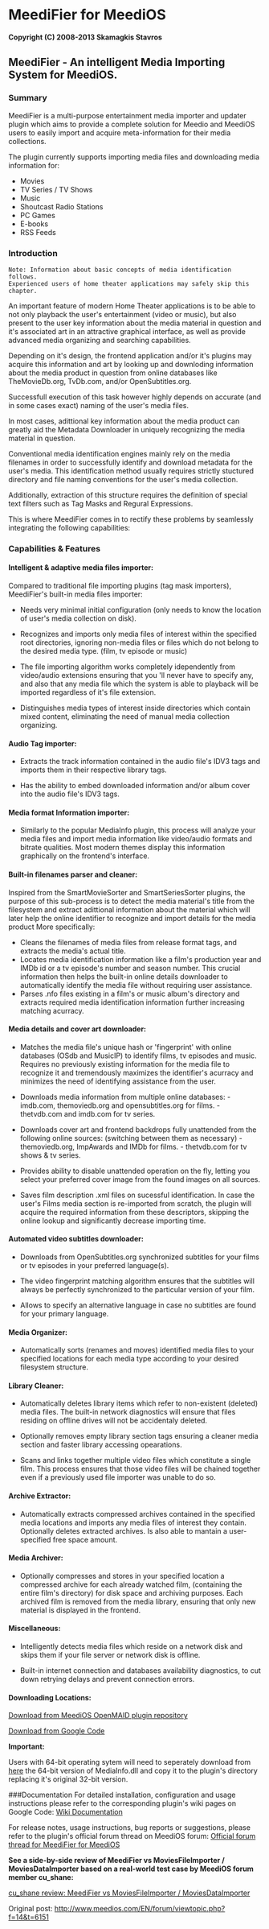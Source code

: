 MeediFier for MeediOS
======================

**Copyright (C) 2008-2013 Skamagkis Stavros**

## MeediFier - An intelligent Media Importing System for MeediOS.



### Summary

MeediFier is a multi-purpose entertainment media importer and updater plugin
which aims to provide a complete solution for Meedio and MeediOS users
to easily import and acquire meta-information for their media collections.

The plugin currently supports importing media files and downloading media information for:

* Movies
* TV Series / TV Shows
* Music
* Shoutcast Radio Stations
* PC Games
* E-books
* RSS Feeds




### Introduction

```
Note: Information about basic concepts of media identification follows.
Experienced users of home theater applications may safely skip this chapter.
```


  An important feature of modern Home Theater applications is to be able
to not only playback the  user's entertainment (video or music),
but also present to the user key information about the media material in question
and it's associated art in an attractive graphical interface,
as well as provide advanced media organizing and searching capabilities.


  Depending on it's design, the frontend application and/or it's plugins
  may acquire this information and art by looking up and downloding information
  about the media product in question from online databases
  like TheMovieDb.org, TvDb.com, and/or OpenSubtitles.org.


  Successfull execution of this task however highly depends on accurate
  (and in some cases exact) naming of the user's media files.

  In most cases, adittional key information about the media product
  can greatly aid the Metadata Downloader in uniquely recognizing the media material in question.


  Conventional media identification engines mainly rely on the media filenames
  in order to successfully identify and download metadata for the user's media. 
  This identification method usually requires strictly stuctured
  directory and file naming conventions for the user's media collection.


  Additionally, extraction of this structure requires the definition
  of special text filters such as Tag Masks and Regural Expressions.

  This is where MeediFier comes in to rectify these problems
  by seamlessly integrating the following capabilities: 




### Capabilities & Features

#### Intelligent & adaptive media files importer:

Compared to traditional file importing plugins (tag mask importers),
MeediFier's built-in media files importer:

* Needs very minimal initial configuration (only needs to know the location of user's media collection on disk).

* Recognizes and imports only media files of interest within the specified root directories, ignoring non-media files or files which do not belong to the desired media type. (film, tv episode or music)

* The file importing algorithm works completely idependently from video/audio extensions ensuring that you 'll never have to specify any, and also that any media file which the system is able to playback will be imported regardless of it's file extension.  

* Distinguishes media types of interest inside directories which contain mixed content, eliminating the need of manual media collection organizing.



#### Audio Tag importer:

* Extracts the track information contained in the audio file's IDV3 tags and imports them in their respective library tags.

* Has the ability to embed downloaded information and/or album cover into the audio file's IDV3 tags.



#### Media format Information importer:

* Similarly to the popular MediaInfo plugin, this process will analyze your media files and import media information like video/audio formats and bitrate qualities. Most modern themes display this information graphically on the frontend's interface.



#### Built-in filenames parser and cleaner:

Inspired from the SmartMovieSorter and SmartSeriesSorter plugins, the purpose of this sub-process is to detect the media material's title from the filesystem and extract adittional information about the material which will later help the online identifier to recognize and import details for the media product More specifically:

* Cleans the filenames of media files from release format tags, and extracts the media's actual title.
* Locates media identification information like a film's production year and IMDb id or a tv episode's number and season number. This crucial information then helps the built-in online details downloader to automatically identify the media file without requiring user assistance.
* Parses .nfo files existing in a film's or music album's directory and extracts required media identification information further increasing matching acurracy.



#### Media details and cover art downloader:

* Matches the media file's unique hash or 'fingerprint' with online databases (OSdb and MusicIP) to identify films, tv episodes and music. Requires no previously existing information for the media file to recognize it and tremendously maximizes the identifier's acurracy and minimizes the need of identifying assistance from the user.

* Downloads media information from multiple online databases:
      - imdb.com, themoviedb.org and opensubtitles.org for films.
      - thetvdb.com and imdb.com for tv series.



* Downloads cover art and frontend backdrops fully unattended from the following online sources: (switching between them as necessary)
      - themoviedb.org, ImpAwards and IMDb for films.
      - thetvdb.com for tv shows & tv series.



* Provides ability to disable unattended operation on the fly, letting you select your preferred cover image from the found images on all sources. 

* Saves film description .xml files on sucessful identification. In case the user's Films media section is re-imported from scratch, the plugin will acquire the required information from these descriptors, skipping the online lookup and significantly decrease importing time.



#### Automated video subtitles downloader:  

* Downloads from OpenSubtitles.org synchronized subtitles for your films or tv episodes in your preferred language(s).

* The video fingerprint matching algorithm ensures that the subtitles will always be perfectly synchronized to the particular version of your film.

* Allows to specify an alternative language in case no subtitles are found for your primary language.




#### Media Organizer:

* Automatically sorts (renames and moves) identified media files to your specified locations for each media type according to your desired filesystem structure.



#### Library Cleaner:

* Automatically deletes library items which refer to non-existent (deleted) media files. The built-in network diagnostics will ensure that files residing on offline drives will not be accidentaly deleted.

* Optionally removes empty library section tags ensuring a cleaner media section and faster library accessing opearations.

* Scans and links together multiple video files which constitute a single film. This process ensures that those video files will be chained together even if a previously used file importer was unable to do so.



#### Archive Extractor:    

* Automatically extracts compressed archives contained in the specified media locations and imports any media files of interest they contain. Optionally deletes extracted archives. Is also able to mantain a user-specified free space amount.



#### Media Archiver:    

* Optionally compresses and stores in your specified location a compressed archive for each already watched film, (containing the entire film's directory) for disk space and archiving purposes. Each archived film is removed from the media library, ensuring that only new material is displayed in the frontend.


#### Miscellaneous:

* Intelligently detects media files which reside on a network disk and skips them if your file server or network disk is offline.

* Built-in internet connection and databases availability diagnostics, to cut down retrying delays and prevent connection errors.




#### Downloading Locations:

[Download from MeediOS OpenMAID plugin repository](http://www.meedios.com/OpenMAIDOS/detail.php?plugin_id=3AE69DCF-B3C6-4DD3-85A8-2744A3B50452)

[Download from Google Code](http://code.google.com/p/mediafairy-for-meedios)




**Important:**

Users with 64-bit operating sytem will need to seperately download
from [here](http://mediainfo.sourceforge.net/el/Download) the 64-bit version
of MediaInfo.dll and copy it to the plugin's directory replacing it's original 32-bit version.


###Documentation
For detailed installation, configuration and usage instructions 
please refer to the corresponding plugin's wiki pages on Google Code:
[Wiki Documentation](http://code.google.com/p/mediafairy-for-meedios/w/list)


For release notes, usage instructions, bug reports or suggestions, please refer to the plugin's official forum thread on MeediOS forum:
[Official forum thread for MeediFier for MeediOS](http://www.meedios.com/EN/forum/viewtopic.php?f=65&t=4564)


**See a side-by-side review of MeediFier vs MoviesFileImporter / MoviesDataImporter based on a real-world test case by MeediOS forum member cu_shane:**

[cu_shane review: MeediFier vs MoviesFileImporter / MoviesDataImporter](https://github.com/stavrossk/MeediFier_for_MeediOS/blob/master/cushane's%20review:%20MeediFier%20vs%20MoviesFileImporter%20%5C%20MoviesDataImporter.md)

Original post:
http://www.meedios.com/EN/forum/viewtopic.php?f=14&t=6151


